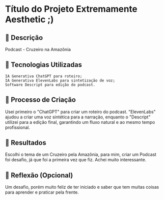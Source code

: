 # Título do Projeto Extremamente Aesthetic ;)

## 📒 Descrição
Podcast - Cruzeiro na Amazônia

## 🤖 Tecnologias Utilizadas

    IA Generativa ChatGPT para roteiro;
    IA Generativa ElevenLabs para sintetização de voz;
    Software Descript para edição do podcast.


## 🧐 Processo de Criação

   Usei primeiro o "ChatGPT" para criar um roteiro do podcast. "ElevenLabs" ajudou a criar uma voz sintética para a narração, enquanto o "Descript" utilizei para a edição final, garantindo um fluxo natural e ao mesmo tempo profissional.

## 🚀 Resultados
Escolhi o tema de um Cruzeiro pela Amazônia, para mim, criar um Podcast foi desafio, já que foi a primeira vez que fiz. Achei muito interessante.

## 💭 Reflexão (Opcional)
Um desafio, porém muito feliz de ter iniciado e saber que tem muitas coisas para aprender e praticar pela frente.
